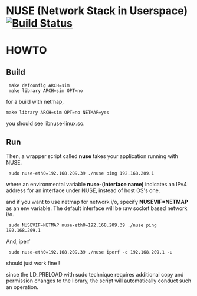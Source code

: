 NUSE (Network Stack in Userspace) [![Build Status](https://travis-ci.org/thehajime/net-next-nuse.png)](https://travis-ci.org/thehajime/net-next-nuse)
===============================


# HOWTO
## Build

```
 make defconfig ARCH=sim
 make library ARCH=sim OPT=no
```

for a build with netmap,

```
make library ARCH=sim OPT=no NETMAP=yes
```

you should see libnuse-linux.so.

## Run

Then, a wrapper script called **nuse** takes your application running with NUSE.

```
 sudo nuse-eth0=192.168.209.39 ./nuse ping 192.168.209.1
```

where an environmental variable **nuse-(interface name)** indicates an IPv4 address for an interface under NUSE, instead of host OS's one.

and if you want to use netmap for network i/o, specify **NUSEVIF=NETMAP** as an env variable. The default interface will be raw socket based network i/o.

```
 sudo NUSEVIF=NETMAP nuse-eth0=192.168.209.39 ./nuse ping 192.168.209.1
```

And, iperf

```
 sudo nuse-eth0=192.168.209.39 ./nuse iperf -c 192.168.209.1 -u
```

should just work fine !

since the LD_PRELOAD with sudo technique requires additional copy and permission changes to the library, the script will automatically conduct such an operation.
